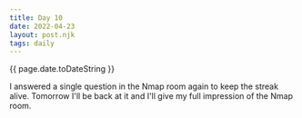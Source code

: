 ```yaml
---
title: Day 10
date: 2022-04-23
layout: post.njk
tags: daily
---
```


{{ page.date.toDateString }}

I answered a single question in the Nmap room again to keep the streak alive. Tomorrow I'll be back at it and I'll give my full impression of the Nmap room.